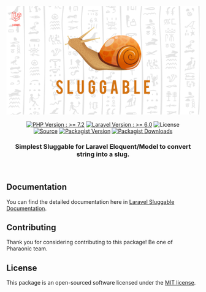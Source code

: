 
<p align="center"><a href="https://pharaonic.io" target="_blank"><img src="https://raw.githubusercontent.com/Pharaonic/logos/main/sluggable.jpg"></a></p>

<p align="center">
  <a href="https://php.net" target="_blank"><img src="https://img.shields.io/static/v1?label=PHP&message=%3E=7.2&color=blue&style=flat-square" alt="PHP Version : >= 7.2"></a>
  <a href="https://laravel.com" target="_blank"><img src="https://img.shields.io/static/v1?label=Laravel&message=%3E=6.0&color=F05340&style=flat-square" alt="Laravel Version : >= 6.0"></a>
  <img src="https://img.shields.io/static/v1?label=License&message=MIT&color=brightgreen&style=flat-square" alt="License">
  <br>
  <a href="https://packagist.org/packages/Pharaonic/laravel-sluggable" target="_blank"><img src="https://img.shields.io/static/v1?label=Packagist&message=pharaonic/laravel-sluggable&color=blue&logo=packagist&logoColor=white" alt="Source"></a>
  <a href="https://packagist.org/packages/pharaonic/laravel-sluggable" target="_blank"><img src="https://poser.pugx.org/pharaonic/laravel-sluggable/v" alt="Packagist Version"></a>
  <a href="https://packagist.org/packages/pharaonic/laravel-sluggable" target="_blank"><img src="https://poser.pugx.org/pharaonic/laravel-sluggable/downloads" alt="Packagist Downloads"></a>
</p>

<h3 align="center">Simplest Sluggable for Laravel Eloquent/Model to convert string into a slug.</h3>
<br>

## Documentation

You can find the detailed documentation here in [Laravel Sluggable Documentation](https://pharaonic.io/packages/laravel/sluggable).

## Contributing

Thank you for considering contributing to this package! Be one of Pharaonic team.

## License

This package is an open-sourced software licensed under the [MIT license](https://opensource.org/licenses/MIT).
